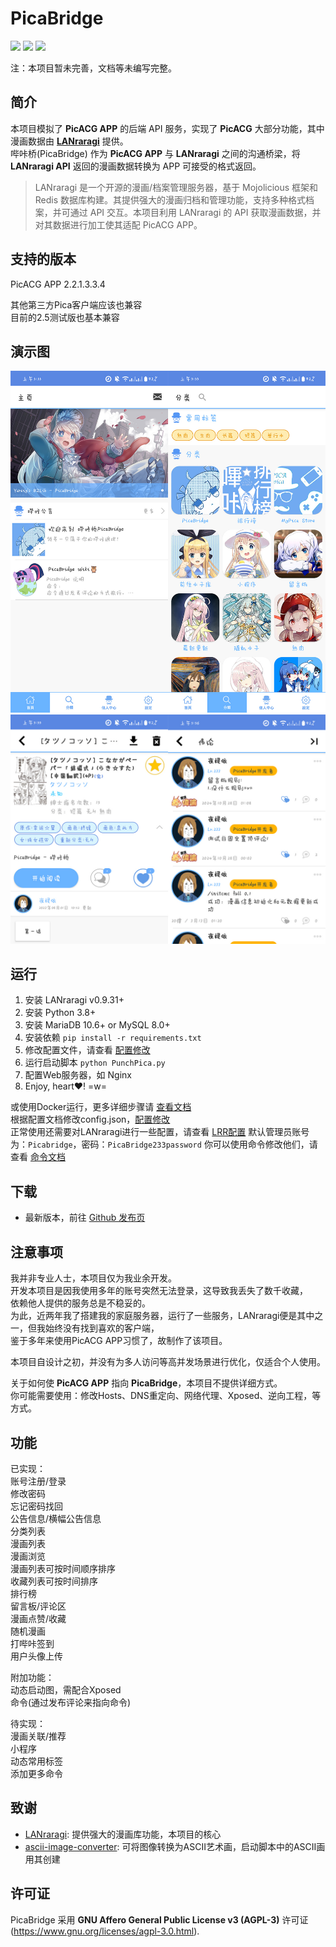 # PicaBridge
[<img src="https://img.shields.io/github/release/reiyy/picabridge.svg?label=latest%20release">](https://github.com/Reiyy/PicaBridge/releases/latest)
[<img src="https://img.shields.io/docker/pulls/yareiy/picabridge.svg">](https://hub.docker.com/r/yareiy/picabridge/)
[<img src="https://img.shields.io/github/downloads/reiyy/picabridge/total.svg">](https://github.com/Reiyy/PicaBridge/releases)

注：本项目暂未完善，文档等未编写完整。

## 简介 

本项目模拟了 **PicACG APP** 的后端 API 服务，实现了 **PicACG** 大部分功能，其中漫画数据由 **[LANraragi](https://github.com/Difegue/LANraragi)** 提供。  
哔咔桥(PicaBridge) 作为 **PicACG APP** 与 **LANraragi** 之间的沟通桥梁，将 **LANraragi API** 返回的漫画数据转换为 APP 可接受的格式返回。

> LANraragi 是一个开源的漫画/档案管理服务器，基于 Mojolicious 框架和 Redis 数据库构建。其提供强大的漫画归档和管理功能，支持多种格式档案，并可通过 API 交互。本项目利用 LANraragi 的 API 获取漫画数据，并对其数据进行加工使其适配 PicACG APP。

## 支持的版本

PicACG APP 2.2.1.3.3.4  

其他第三方Pica客户端应该也兼容  
目前的2.5测试版也基本兼容

## 演示图
![主页和分类页](/tools/Documentation/img/主页和分类页.jpg)
![漫画页和评论页](/tools/Documentation/img/漫画页和评论页.jpg)

## 运行

1. 安装 LANraragi v0.9.31+
2. 安装 Python 3.8+
3. 安装 MariaDB 10.6+ or MySQL 8.0+
4. 安装依赖 ```pip install -r requirements.txt ```
5. 修改配置文件，请查看 [配置修改](/tools/Documentation/setconfig.md)  
6. 运行启动脚本 ```python PunchPica.py ```
7. 配置Web服务器，如 Nginx
8. Enjoy, heart❤️! =w=

或使用Docker运行，更多详细步骤请 [查看文档](/tools/Documentation/RunPicaBridge.md)  
根据配置文档修改config.json，[配置修改](/tools/Documentation/setconfig.md)  
正常使用还需要对LANraragi进行一些配置，请查看 [LRR配置](/tools/Documentation/lrrconfig.md)
默认管理员账号为：`Picabridge`，密码：`PicaBridge233password`
你可以使用命令修改他们，请查看 [命令文档](/tools/Documentation/command.md)

## 下载

- 最新版本，前往 [Github 发布页](https://github.com/LSPosed/LSPosed/releases)

## 注意事项
我并非专业人士，本项目仅为我业余开发。  
开发本项目是因我使用多年的账号突然无法登录，这导致我丢失了数千收藏，  
依赖他人提供的服务总是不稳妥的。  
为此，近两年我了搭建我的家庭服务器，运行了一些服务，LANraragi便是其中之一，但我始终没有找到喜欢的客户端，  
鉴于多年来使用PicACG APP习惯了，故制作了该项目。

本项目自设计之初，并没有为多人访问等高并发场景进行优化，仅适合个人使用。

关于如何使 **PicACG APP** 指向 **PicaBridge**，本项目不提供详细方式。  
你可能需要使用：修改Hosts、DNS重定向、网络代理、Xposed、逆向工程，等方式。  

## 功能
已实现：  
账号注册/登录  
修改密码  
忘记密码找回  
公告信息/横幅公告信息  
分类列表  
漫画列表  
漫画浏览  
漫画列表可按时间顺序排序  
收藏列表可按时间排序  
排行榜  
留言板/评论区  
漫画点赞/收藏  
随机漫画  
打哔咔签到  
用户头像上传

附加功能：  
动态启动图，需配合Xposed  
命令(通过发布评论来指向命令)

待实现：  
漫画关联/推荐  
小程序  
动态常用标签  
添加更多命令

## 致谢

- [LANraragi](https://github.com/Difegue/LANraragi): 提供强大的漫画库功能，本项目的核心
- [ascii-image-converter](https://github.com/TheZoraiz/ascii-image-converter): 可将图像转换为ASCII艺术画，启动脚本中的ASCII画用其创建

## 许可证

PicaBridge 采用 **GNU Affero General Public License v3 (AGPL-3)** 许可证 (https://www.gnu.org/licenses/agpl-3.0.html).